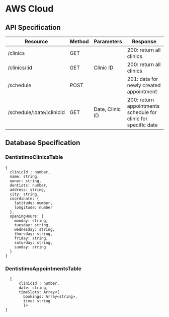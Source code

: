 # AWS Cloud

## API Specification

| Resource        | Method        | Parameters    | Response             |
| --------------- | ------------- | ------------- | -------------------- |
| /clinics | GET || 200: return all clinics |
| /clinics/:id | GET | Clinic ID | 200: return all clinics |
| /schedule| POST || 201: data for newly created appointment |
| /schedule/:date/:clinicId | GET | Date, Clinic ID | 200: return appointments schedule for clinic for specific date

## Database Specification

### DentistimoClinicsTable

```
{
  clinicId : number,	
  name: string,
  owner: string,
  dentists: number,
  address: string,
  city: string,
  coordinate: {
    latitude: number,
    longitude: number
  },
  openingHours: {
    monday: string,
    tuesday: string,
    wednesday: string,
    thursday: string,
    friday: string,
    saturday: string,
    sunday: string
  }
}
```

### DentistimoAppointmentsTable

```
  { 
      clinicId : number,	
      date: string,
      timeSlots: Array<{
        bookings: Array<string>, 
        time: string
        }>
}
```
